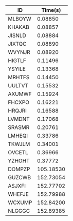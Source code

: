 |ID|Time(s)|
|-|-|
|MLBOYW|0.08850|
|KHAKAB|0.08857|
|JISNLD|0.08884|
|JIXTQC|0.08890|
|WVYNJR|0.08920|
|HIGTLF|0.11496|
|YSYILE|0.13368|
|MRHTFS|0.14450|
|UULTVT|0.15532|
|AXUMWF|0.15924|
|FHCXPO|0.16221|
|HRQJRI|0.16588|
|LVMDNT|0.17068|
|SRASMR|0.20761|
|LMHEQI|0.33786|
|TKWJLM|0.34001|
|OVCETL|0.36966|
|YZHOHT|0.37772|
|DOMPZP|105.18530|
|GUZCWB|152.73054|
|ASJXFI|152.77702|
|WHEFJE|152.79988|
|WCXUMP|152.84200|
|NLGGGC|152.89385|
